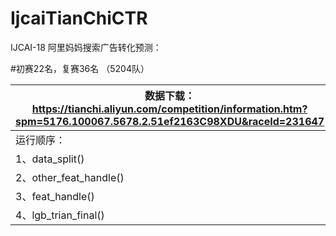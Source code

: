 # IjcaiTianChiCTR
IJCAI-18 阿里妈妈搜索广告转化预测：

#初赛22名，复赛36名  （5204队）

|数据下载：https://tianchi.aliyun.com/competition/information.htm?spm=5176.100067.5678.2.51ef2163C98XDU&raceId=231647
|-
|运行顺序：
|1、data_split()
|2、other_feat_handle()
|3、feat_handle()
|4、lgb_trian_final()
